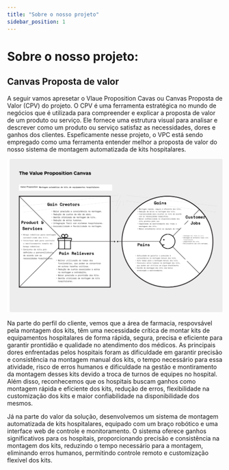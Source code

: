 ```yaml
---
title: "Sobre o nosso projeto"
sidebar_position: 1
---
```


# Sobre o nosso projeto: 





## Canvas Proposta de valor

A seguir vamos apresetar o Vlaue Proposition Cavas ou Canvas Proposta de Valor (CPV) do projeto. O CPV é uma ferramenta estratégica no mundo de negócios que é utilizada para compreender e explicar a proposta de valor de um produto ou serviço. Ele fornece uma estrutura visual para analisar e descrever como um produto ou serviço satisfaz as necessidades, dores e ganhos dos clientes. Espeficamente nesse projeto, o VPC está sendo empregado como uma ferramenta entender melhor a proposta de valor do nosso sistema de montagem automatizada de kits hospitalares.


![Canvas Proposta de Valor](../../../static/img/CPV-Sirio.png)

Na parte do perfil do cliente, vemos que a área de farmacia, respovsável pela montagem dos kits, têm uma necessidade crítica de montar kits de equipamentos hospitalares de forma rápida, segura, precisa e eficiente para garantir prontidão e qualidade no atendimento dos médicos. As principais dores enfrentadas pelos hospitais foram as dificuldade em garantir precisão e consistência na montagem manual dos kits, o tempo necessário para essa atividade, risco de erros humanos e dificuldade na gestão e montiramento da montagem desses kits devido a troca de turnos de equipes no hospital. Além disso, reconhecemos que os hospitais buscam ganhos como montagem rápida e eficiente dos kits, redução de erros, flexibilidade na customização dos kits e maior confiabilidade na disponibilidade dos mesmos.

Já na parte do valor da solução, desenvolvemos um sistema de montagem automatizada de kits hospitalares, equipado com um braço robótico e uma interface web de controle e monitoramento. O sistema oferece ganhos significativos para os hospitais, proporcionando precisão e consistência na montagem dos kits, reduzindo o tempo necessário para a montagem, eliminando erros humanos, permitindo controle remoto e customização flexível dos kits.